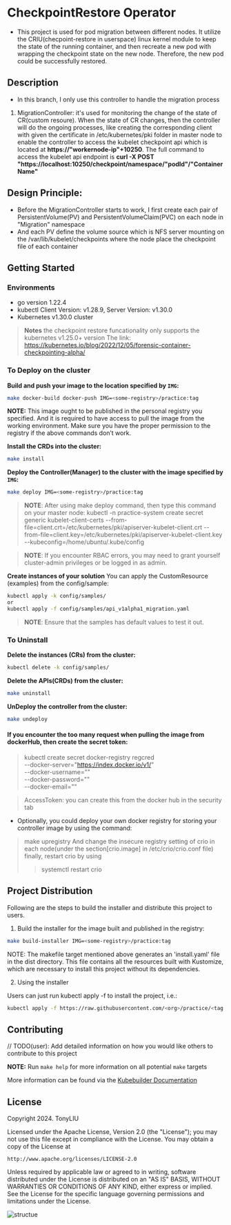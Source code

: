 # CheckpointRestore Operator
* This project is used for pod migration between different nodes. It utilize the CRIU(checpoint-restore in userspace) linux kernel module to keep the state of the running container, and then recreate a new pod with wrapping the checkpoint state on the new node. Therefore, the new pod could be successfully restored.

## Description
* In this branch, I only use this controller to handle the migration process
1. MigrationController: it's used for monitoring the change of the state of CR(custom resoure). When the state of CR changes, then the controller will do the ongoing processes, like creating the corresponding client with given the certificate in /etc/kubernetes/pki folder in master node to enable the controller to access the kubelet checkpoint api which is located at **https://"workernode-ip"+10250**. The full command to access the kubelet api endpoint is **curl -X POST "https://localhost:10250/checkpoint/namespace/"podId"/"ContainerName"**

## Design Principle: 
* Before the MigrationController starts to work, I first create each pair of PersistentVolume(PV) and PersistentVolumeClaim(PVC) on each node in "Migration" namespace
* And each PV define the volume source which is NFS server mounting on the /var/lib/kubelet/checkpoints where the node place the checkpoint file of each container

## Getting Started

### Environments
- go version 1.22.4
- kubectl Client Version: v1.28.9, Server Version: v1.30.0
- Kubernetes v1.30.0 cluster

> **Notes** the checkpoint restore funcationality only supports the kubernetes v1.25.0+ version
> The link: https://kubernetes.io/blog/2022/12/05/forensic-container-checkpointing-alpha/

### To Deploy on the cluster
**Build and push your image to the location specified by `IMG`:**

```sh
make docker-build docker-push IMG=<some-registry>/practice:tag
```

**NOTE:** This image ought to be published in the personal registry you specified. 
And it is required to have access to pull the image from the working environment. 
Make sure you have the proper permission to the registry if the above commands don’t work.



**Install the CRDs into the cluster:**

```sh
make install
```

**Deploy the Controller(Manager) to the cluster with the image specified by `IMG`:**

```sh
make deploy IMG=<some-registry>/practice:tag
```

> **NOTE**: After using make deploy command, then type this command on your master node:
> kubectl -n practice-system  create secret generic kubelet-client-certs --from-file=client.crt=/etc/kubernetes/pki/apiserver-kubelet-client.crt --from-file=client.key=/etc/kubernetes/pki/apiserver-kubelet-client.key --kubeconfig=/home/ubuntu/.kube/config

> **NOTE**: If you encounter RBAC errors, you may need to grant yourself cluster-admin 
privileges or be logged in as admin.

**Create instances of your solution**
You can apply the CustomResource (examples) from the config/sample:

```sh
kubectl apply -k config/samples/
or
kubectl apply -f config/samples/api_v1alpha1_migration.yaml
```

>**NOTE**: Ensure that the samples has default values to test it out.

### To Uninstall
**Delete the instances (CRs) from the cluster:**

```sh
kubectl delete -k config/samples/
```

**Delete the APIs(CRDs) from the cluster:**

```sh
make uninstall
```

**UnDeploy the controller from the cluster:**

```sh
make undeploy
```

#### If you encounter the too many request when pulling the image from dockerHub, then create the secret token: 

> kubectl create secret docker-registry regcred \
  --docker-server="https://index.docker.io/v1/" \
  --docker-username="<Username>" \
  --docker-password="<AccessToken>" \
  --docker-email="<Email>"

> AccessToken: you can create this from the docker hub in the security tab

* Optionally, you could deploy your own docker registry for storing your controller image by using the command: 
> make upregistry
> And change the insecure registry setting of crio in each node(under the section[crio.image] in /etc/crio/crio.conf file)
> finally, restart crio by using
>> systemctl restart crio

## Project Distribution

Following are the steps to build the installer and distribute this project to users.

1. Build the installer for the image built and published in the registry:

```sh
make build-installer IMG=<some-registry>/practice:tag
```

NOTE: The makefile target mentioned above generates an 'install.yaml'
file in the dist directory. This file contains all the resources built
with Kustomize, which are necessary to install this project without
its dependencies.

2. Using the installer

Users can just run kubectl apply -f <URL for YAML BUNDLE> to install the project, i.e.:

```sh
kubectl apply -f https://raw.githubusercontent.com/<org>/practice/<tag or branch>/dist/install.yaml
```

## Contributing
// TODO(user): Add detailed information on how you would like others to contribute to this project

**NOTE:** Run `make help` for more information on all potential `make` targets

More information can be found via the [Kubebuilder Documentation](https://book.kubebuilder.io/introduction.html)

## License

Copyright 2024. TonyLIU

Licensed under the Apache License, Version 2.0 (the "License");
you may not use this file except in compliance with the License.
You may obtain a copy of the License at

    http://www.apache.org/licenses/LICENSE-2.0

Unless required by applicable law or agreed to in writing, software
distributed under the License is distributed on an "AS IS" BASIS,
WITHOUT WARRANTIES OR CONDITIONS OF ANY KIND, either express or implied.
See the License for the specific language governing permissions and
limitations under the License.


![structue](https://github.com/tonyliu666/CheckpointOperator/assets/48583047/726138ab-f8d7-4c06-8b16-63b539d77381)

